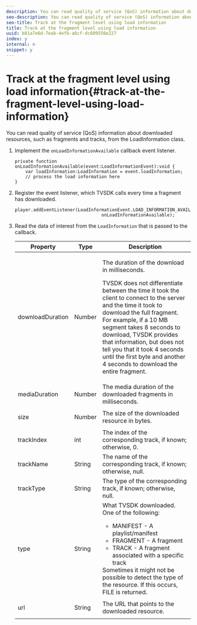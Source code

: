 ```yaml
---
description: You can read quality of service (QoS) information about downloaded resources, such as fragments and tracks, from the LoadInformation class.
seo-description: You can read quality of service (QoS) information about downloaded resources, such as fragments and tracks, from the LoadInformation class.
seo-title: Track at the fragment level using load information
title: Track at the fragment level using load information
uuid: b81a7e6d-7eab-4efb-a6cf-dc609556e227
index: y
internal: n
snippet: y
---
```


# Track at the fragment level using load information{#track-at-the-fragment-level-using-load-information}

You can read quality of service (QoS) information about downloaded resources, such as fragments and tracks, from the LoadInformation class.

1. Implement the `onLoadInformationAvailable` callback event listener.

   ```
   private function onLoadInformationAvailable(event:LoadInformationEvent):void { 
       var loadInformation:LoadInformation = event.loadInformation; 
       // process the load information here     
   }
   ```

1. Register the event listener, which TVSDK calls every time a fragment has downloaded.

   ```
   player.addEventListener(LoadInformationEvent.LOAD_INFORMATION_AVAILABLE,  
                                    onLoadInformationAvailable);
   ```

1. Read the data of interest from the `LoadInformation` that is passed to the callback.

    <table id="table_75E61A2EB25E435DB631166A7FF64757"> 
 <thead> 
  <tr> 
   <th colname="col01" class="entry"> Property </th> 
   <th colname="col1" class="entry"> Type </th> 
   <th colname="col2" class="entry"> Description </th> 
  </tr> 
 </thead>
 <tbody> 
  <tr> 
   <td colname="col01"> <span class="codeph"> downloadDuration </span> </td> 
   <td colname="col1"> <p>Number </p> </td> 
   <td colname="col2"> <p>The duration of the download in milliseconds. </p> <p>TVSDK does not differentiate between the time it took the client to connect to the server and the time it took to download the full fragment. For example, if a 10 MB segment takes 8 seconds to download, TVSDK provides that information, but does not tell you that it took 4 seconds until the first byte and another 4 seconds to download the entire fragment. </p> </td> 
  </tr> 
  <tr> 
   <td colname="col01"> <span class="codeph"> mediaDuration </span> </td> 
   <td colname="col1"> <p>Number </p> </td> 
   <td colname="col2"> The media duration of the downloaded fragments in milliseconds. </td> 
  </tr> 
  <tr> 
   <td colname="col01"> <span class="codeph"> size </span> </td> 
   <td colname="col1"> <p>Number </p> </td> 
   <td colname="col2"> The size of the downloaded resource in bytes. </td> 
  </tr> 
  <tr> 
   <td colname="col01"> <span class="codeph"> trackIndex </span> </td> 
   <td colname="col1"> <p>int </p> </td> 
   <td colname="col2"> The index of the corresponding track, if known; otherwise, 0. </td> 
  </tr> 
  <tr> 
   <td colname="col01"> <span class="codeph"> trackName </span> </td> 
   <td colname="col1"> <p>String </p> </td> 
   <td colname="col2"> The name of the corresponding track, if known; otherwise, null. </td> 
  </tr> 
  <tr> 
   <td colname="col01"> <span class="codeph"> trackType </span> </td> 
   <td colname="col1"> <p>String </p> </td> 
   <td colname="col2"> The type of the corresponding track, if known; otherwise, null. </td> 
  </tr> 
  <tr> 
   <td colname="col01"> <span class="codeph"> type </span> </td> 
   <td colname="col1"> <p>String </p> </td> 
   <td colname="col2"> What TVSDK downloaded. One of the following: 
    <ul id="ul_FA02F42D109344F4866073908CA4E835"> 
     <li id="li_0E2D3EBCAB58477FB5EA526C54FACFFB">MANIFEST - A playlist/manifest </li> 
     <li id="li_D7894C2F0CB64C909C6398288EA5683A">FRAGMENT - A fragment </li> 
     <li id="li_4D4FEDB7704C411B80891B5028B0C20E">TRACK - A fragment associated with a specific track </li> 
    </ul> Sometimes it might not be possible to detect the type of the resource. If this occurs, FILE is returned. </td> 
  </tr> 
  <tr> 
   <td colname="col01"> <span class="codeph"> url </span> </td> 
   <td colname="col1"> <p>String </p> </td> 
   <td colname="col2"> The URL that points to the downloaded resource. </td> 
  </tr> 
 </tbody> 
</table>

